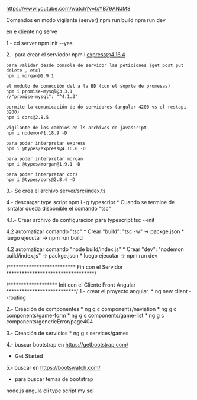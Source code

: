 
https://www.youtube.com/watch?v=lxYB79ANJM8

Comandos
en modo vigilante (server)
npm run build
npm run dev

en e cliente
ng serve

1.- 
    cd server
    npm init --yes

2.- 
    para crear el serviodor
    npm i express@4.16.4

    para validar desde consola de servidor las peticiones (get post put delete , etc)
    npm i morgan@1.9.1

    el modulo de conección del a la BD (con el soprte de promesas)
    npm i promise-mysql@3.3.1
    //"promise-mysql": "^4.1.3"

    permite la comunicación de do servidores (angular 4200 vs el restapi 3200)
    npm i cors@2.8.5

    vigilante de los cambios en ls archivos de javascript
    npm i nodemon@1.18.9 -D

    para poder interpretar express
    npm i @types/express@4.16.0 -D

    para poder interpretar morgan
    npm i @types/morgan@1.9.1 -D

    para poder interpretar cors
    npm i @types/cors@2.8.4 -D

3.- 
    Se crea el archivo server/src/index.ts

4.- descargar type script
    npm i -g typescript
    * Cuando se termine de isntalar queda disponible el comando "tsc"

4.1.- Crear archivo de configuración para typescript
    tsc --init

4.2 automatizar comando "tsc" 
    * Crear "build": "tsc -w" -> packge.json
    * luego ejecutar -> npm run build

4.2 automatizar comando "node build/index.js" 
    * Crear "dev": "nodemon cuild/index.js" -> packge.json
    * luego ejecutar -> npm run dev


/************************** Fin con el Servidor **********************************/


/******************* Init con el Cliente Front Angular ***************************/
1.- crear el proyecto angular.
    * ng new client --routing

2.- Creación de componentes
    * ng g c components/naviation
    * ng g c components/game-form
    * ng g c components/game-list
    * ng g c components/genericError/page404

3.- Creación de servicios
    * ng g s services/games

4.- buscar bootstrap en https://getbootstrap.com/
* Get Started

5.- buscar en https://bootswatch.com/
* para buscar temas de bootstrap


node.js
angula cli
type script
my sql 
